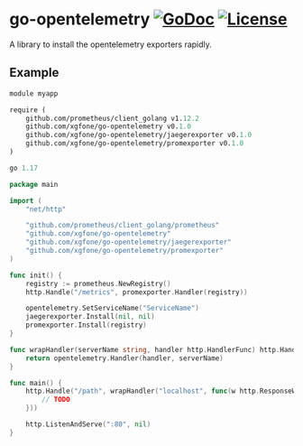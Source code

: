 # go-opentelemetry [![GoDoc](https://pkg.go.dev/badge/github.com/xgfone/go-opentelemetry)](https://pkg.go.dev/github.com/xgfone/go-opentelemetry) [![License](https://img.shields.io/badge/License-Apache%202.0-blue.svg?style=flat-square)](https://raw.githubusercontent.com/xgfone/go-opentelemetry/master/LICENSE)

A library to install the opentelemetry exporters rapidly.


## Example
```go.mod
module myapp

require (
	github.com/prometheus/client_golang v1.12.2
	github.com/xgfone/go-opentelemetry v0.1.0
	github.com/xgfone/go-opentelemetry/jaegerexporter v0.1.0
	github.com/xgfone/go-opentelemetry/promexporter v0.1.0
)

go 1.17
```

```go
package main

import (
	"net/http"

	"github.com/prometheus/client_golang/prometheus"
	"github.com/xgfone/go-opentelemetry"
	"github.com/xgfone/go-opentelemetry/jaegerexporter"
	"github.com/xgfone/go-opentelemetry/promexporter"
)

func init() {
	registry := prometheus.NewRegistry()
	http.Handle("/metrics", promexporter.Handler(registry))

	opentelemetry.SetServiceName("ServiceName")
	jaegerexporter.Install(nil, nil)
	promexporter.Install(registry)
}

func wrapHandler(serverName string, handler http.HandlerFunc) http.Handler {
	return opentelemetry.Handler(handler, serverName)
}

func main() {
	http.Handle("/path", wrapHandler("localhost", func(w http.ResponseWriter, r *http.Request) {
		// TODO
	}))

	http.ListenAndServe(":80", nil)
}
```
